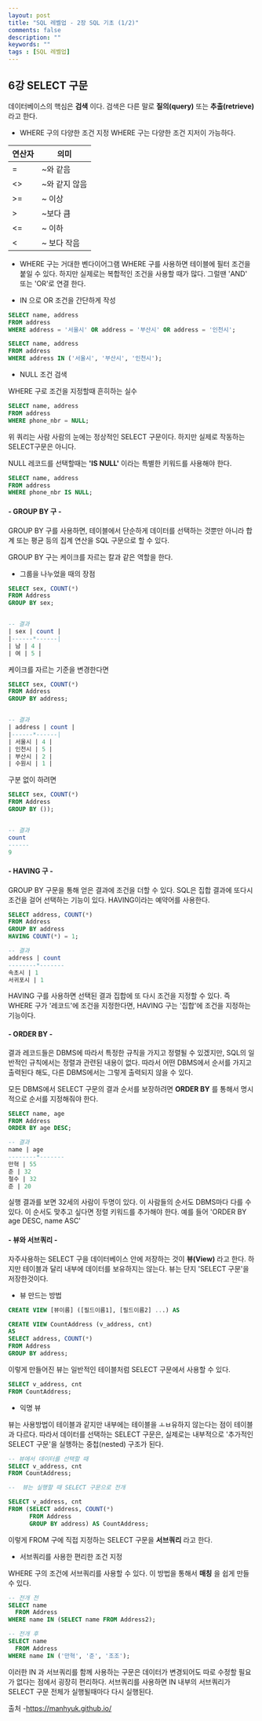 ```yaml
---
layout: post
title: "SQL 레벨업 - 2장 SQL 기초 (1/2)"
comments: false
description: ""
keywords: ""
tags : [SQL 레벨업]
---
```


## 6강 SELECT 구문

데이터베이스의 핵심은 **검색** 이다. 검색은 다른 말로 **질의(query)** 또는 **추출(retrieve)** 라고 한다.


- WHERE 구의 다양한 조건 지정
WHERE 구는 다양한 조건 지저이 가능하다.

|연산자 | 의미 |
| --- | --- |
|= | ~와 같음
| <> | ~와 같지 않음
| >= | ~ 이상
| > | ~보다 큼
| <= | ~ 이하
| < | ~ 보다 작음


- WHERE 구는 거대한 벤다이어그램
WHERE 구를 사용하면 테이블에 필터 조건을 붙일 수 있다. 하지만 실제로는 복합적인 조건을 사용할 때가 많다. 그럴땐 'AND' 또는 'OR'로 연결 한다.

- IN 으로 OR 조건을 간단하게 작성

```sql
SELECT name, address
FROM address
WHERE address = '서울시' OR address = '부산시' OR address = '인천시';
```

```sql
SELECT name, address
FROM address
WHERE address IN ('서울시', '부산시', '인천시');
```


- NULL 조건 검색

WHERE 구로 조건을 지정할때 흔히하는 실수

```sql
SELECT name, address
FROM address
WHERE phone_nbr = NULL;
```

위 쿼리는 사람 사람의 눈에는 정상적인 SELECT 구문이다. 하지만 실제로 작동하는 SELECT구문은 아니다.

NULL 레코드를 선택할때는 **'IS NULL'** 이라는 특별한 키워드를 사용해야 한다.

```sql
SELECT name, address
FROM address
WHERE phone_nbr IS NULL;
```



#### - GROUP BY 구 -

GROUP BY 구를 사용하면, 테이블에서 단순하게 데이터를 선택하는 것뿐만 아니라 합계 또는 평균 등의 집계 연산을 SQL 구문으로 할 수 있다.

GROUP BY 구는 케이크를 자르는 칼과 같은 역할을 한다.

- 그룹을 나누었을 때의 장점

```sql
SELECT sex, COUNT(*)
FROM Address
GROUP BY sex;


-- 결과
| sex | count |
|------*------|
| 남 | 4 |
| 여 | 5 |
```

케이크를 자르는 기준을 변경한다면


```sql
SELECT sex, COUNT(*)
FROM Address
GROUP BY address;


-- 결과
| address | count |
|------*------|
| 서울시 | 4 |
| 인천시 | 5 |
| 부산시 | 2 |
| 수원시 | 1 |
```

구분 없이 하려면

```sql
SELECT sex, COUNT(*)
FROM Address
GROUP BY ());


-- 결과
count
------
9
```


#### - HAVING 구 -

GROUP BY 구문을 통해 얻은 결과에 조건을 더할 수 있다. SQL은 집합 결과에 또다시 조건을 걸어 선택하는 기능이 있다. HAVING이라는 예약어를 사용한다.

```sql
SELECT address, COUNT(*)
FROM Address
GROUP BY address
HAVING COUNT(*) = 1;

-- 결과
address | count
--------*-------
속초시 | 1
서귀포시 | 1
```


HAVING 구를 사용하면 선택된 결과 집합에 또 다시 조건을 지정할 수 있다. 즉 WHERE 구가 '레코드'에 조건을 지정한다면, HAVING 구는 '집합'에 조건을 지정하는 기능이다.


#### - ORDER BY -

결과 레코드들은 DBMS에 따라서 특정한 규칙을 가지고 정렬될 수 있겠지만, SQL의 일반적인 규칙에서는 정렬과 관련된 내용이 없다. 따라서 어떤 DBMS에서 순서를 가지고 출력된다 해도, 다른 DBMS에서는 그렇게 출력되지 않을 수 있다.

모든 DBMS에서 SELECT 구문의 결과 순서를 보장하려면 **ORDER BY** 를 통해서 명시적으로 순서를 지정해줘야 한다.


```sql
SELECT name, age
FROM Address
ORDER BY age DESC;

-- 결과
name | age
--------*-------
만혁 | 55
준 | 32
철수 | 32
준 | 20
```

실행 결과를 보면 32세의 사람이 두명이 있다. 이 사람들의 순서도 DBMS마다 다를 수 있다. 이 순서도 맞추고 싶다면 정렬 키워드를 추가해야 한다. 예를 들어 'ORDER BY age DESC, name ASC'



#### - 뷰와 서브쿼리 -

자주사용하는 SELECT 구을 데이터베이스 안에 저장하는 것이 **뷰(View)** 라고 한다.
하지만 테이블과 달리 내부에 데이터를 보유하지는 않는다. 뷰는 단지 'SELECT 구문'을 저장한것이다.

- 뷰 만드는 방법

```sql
CREATE VIEW [뷰이름] ([필드이름1], [필드이름2] ...) AS
```

```sql
CREATE VIEW CountAddress (v_address, cnt)
AS
SELECT address, COUNT(*)
FROM Address
GROUP BY address;
```

이렇게 만들어진 뷰는 일반적인 테이블처럼 SELECT 구문에서 사용할 수 있다.

```sql
SELECT v_address, cnt
FROM CountAddress;
```


- 익명 뷰

뷰는 사용방법이 테이블과 같지만 내부에는 테이블을 ㅗㅂ유하지 않는다는 점이 테이블과 다르다. 따라서 데이터를 선택하는 SELECT 구문은, 실제로는 내부적으로 '추가적인 SELECT 구문'을 실행하는 중첩(nested) 구조가 된다.

```sql
-- 뷰에서 데이터를 선택할 때
SELECT v_address, cnt
FROM CountAddress;

--  뷰는 실행할 때 SELECT 구문으로 전개

SELECT v_address, cnt
FROM (SELECT address, COUNT(*)
      FROM Address
      GROUP BY address) AS CountAddress;
```

이렇게 FROM 구에 직접 지정하는 SELECT 구문을 **서브쿼리** 라고 한다.


- 서브쿼리를 사용한 편리한 조건 지정

WHERE 구의 조건에 서브쿼리를 사용할 수 있다. 이 방법을 통해서 **매칭** 을 쉽게 만들 수 있다.

```sql
-- 전개 전
SELECT name
  FROM Address
WHERE name IN (SELECT name FROM Address2);  

-- 전개 후
SELECT name
  FROM Address
WHERE name IN ('만혁', '준', '조조');  
```

이러한 IN 과 서브쿼리를 함께 사용하는 구문은 데이터가 변경되어도 따로 수정할 필요가 없다는 점에서 굉장히 편리하다. 서브쿼리를 사용하면 IN 내부의 서브쿼리가 SELECT 구문 전체가 실행될때마다 다시 실행된다.


출처 -https://manhyuk.github.io/

